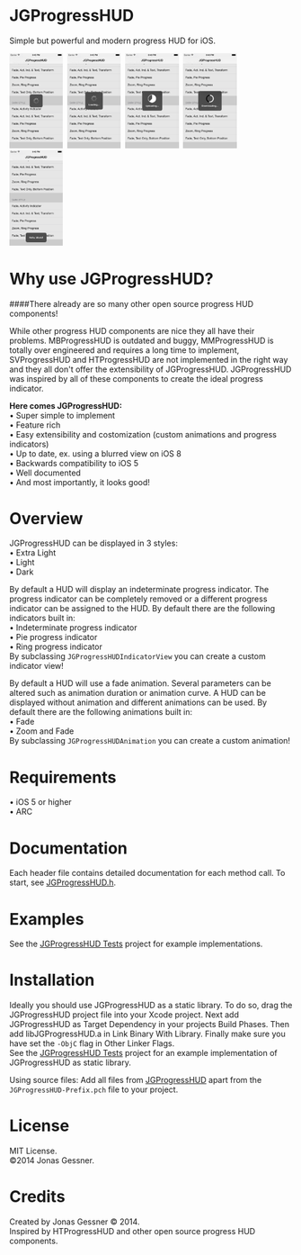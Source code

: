 JGProgressHUD
=============

Simple but powerful and modern progress HUD for iOS.

<img src="JGProgressHUD%20Tests/Screenshots/1.png" width="18.9%" height="18.9%"/>&nbsp;
<img src="JGProgressHUD%20Tests/Screenshots/2.png" width="18.9%" height="18.9%"/>&nbsp;
<img src="JGProgressHUD%20Tests/Screenshots/3.png" width="18.9%" height="18.9%"/>&nbsp;
<img src="JGProgressHUD%20Tests/Screenshots/4.png" width="18.9%" height="18.9%"/>&nbsp;
<img src="JGProgressHUD%20Tests/Screenshots/5.png" width="18.9%" height="18.9%"/>

Why use JGProgressHUD?
==================
####There already are so many other open source progress HUD components!

While other progress HUD components are nice they all have their problems. MBProgressHUD is outdated and buggy, MMProgressHUD is totally over engineered and requires a long time to implement, SVProgressHUD and HTProgressHUD are not implemented in the right way and they all don't offer the extensibility of JGProgressHUD. JGProgressHUD was inspired by all of these components to create the ideal progress indicator.

<b>Here comes JGProgressHUD:</b><br>
• Super simple to implement<br>
• Feature rich<br>
• Easy extensibility and costomization (custom animations and progress indicators)<br>
• Up to date, ex. using a blurred view on iOS 8<br>
• Backwards compatibility to iOS 5<br>
• Well documented<br>
• And most importantly, it looks good!

Overview
==========
JGProgressHUD can be displayed in 3 styles:<br>
• Extra Light<br>
• Light<br>
• Dark<br>

By default a HUD will display an indeterminate progress indicator. The progress indicator can be completely removed or a different progress indicator can be assigned to the HUD. By default there are the following indicators built in:<br>
• Indeterminate progress indicator<br>
• Pie progress indicator<br>
• Ring progress indicator<br>
By subclassing `JGProgressHUDIndicatorView` you can create a custom indicator view!

By default a HUD will use a fade animation. Several parameters can be altered such as animation duration or animation curve. A HUD can be displayed without animation and different animations can be used. By default there are the following animations built in:<br>
• Fade<br>
• Zoom and Fade<br>
By subclassing `JGProgressHUDAnimation` you can create a custom animation!


Requirements
=================

• iOS 5 or higher<br>
• ARC

Documentation
================
Each header file contains detailed documentation for each method call. To start, see <a href="JGProgressHUD/JGProgressHUD/JGProgressHUD.h">JGProgressHUD.h</a>.

Examples
=================
See the <a href="JGProgressHUD%20Tests">JGProgressHUD Tests</a> project for example implementations.

Installation
================
Ideally you should use JGProgressHUD as a static library. To do so, drag the JGProgressHUD project file into your Xcode project. Next add JGProgressHUD as Target Dependency in your projects Build Phases. Then add libJGProgressHUD.a in Link Binary With Library. Finally make sure you have set the `-ObjC` flag in Other Linker Flags.<br>
See the <a href="JGProgressHUD%20Tests">JGProgressHUD Tests</a> project for an example implementation of JGProgressHUD as static library.

Using source files:
Add all files from <a href="JGProgressHUD/JGProgressHUD">JGProgressHUD</a> apart from the `JGProgressHUD-Prefix.pch` file to your project.

License
==========
MIT License.<br>
©2014 Jonas Gessner.

Credits
==========
Created by Jonas Gessner © 2014.<br>
Inspired by HTProgressHUD and other open source progress HUD components.
